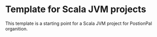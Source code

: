 # Template for Scala JVM projects

This template is a starting point for a Scala JVM project for PostionPal organition.
